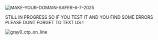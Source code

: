 ![MAKE-YOUR-DOMAIN-SAFER-6-7-2025](https://github.com/user-attachments/assets/a8474039-af0c-4193-871a-174ee1dfd4c4)

STILL IN PROGRESS SO IF YOU TEST IT AND YOU FIND SOME ERRORS PLEASE DONT FORGET TO TEXT US !

![gray0_ctp_on_line](https://github.com/user-attachments/assets/666442e5-7ae5-485d-9dff-2667aa8efb7e)
